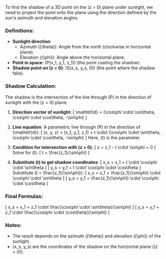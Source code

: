 To find the shadow of a 3D point on the \(z = 0\) plane under sunlight, we need to project the point onto the plane using the direction defined by the sun's azimuth and elevation angles.

### Definitions:
- **Sunlight direction**:
  - Azimuth (\(\theta\)): Angle from the north (clockwise in horizontal plane).
  - Elevation (\(\phi\)): Angle above the horizontal plane.
- **Point in space**: \(P(x_1, y_1, z_1)\) (the point casting the shadow).
- **Shadow point on \(z = 0\)**: \(S(x_s, y_s, 0)\) (the point where the shadow falls).

### Shadow Calculation:
The shadow is the intersection of the line through \(P\) in the direction of sunlight with the \(z = 0\) plane.

1. **Direction vector of sunlight**:
   \[
   \mathbf{d} = (\cos\phi \cdot \sin\theta, \cos\phi \cdot \cos\theta, -\sin\phi)
   \]

2. **Line equation**: A parametric line through \(P\) in the direction of \(\mathbf{d}\):
   \[
   (x, y, z) = (x_1, y_1, z_1) + t \cdot (\cos\phi \cdot \sin\theta, \cos\phi \cdot \cos\theta, -\sin\phi)
   \]
   Here, \(t\) is the parameter.

3. **Condition for intersection with \(z = 0\)**:
   \[
   z = z_1 - t \cdot \sin\phi = 0
   \]
   Solve for \(t\):
   \[
   t = \frac{z_1}{\sin\phi}
   \]

4. **Substitute \(t\) to get shadow coordinates**:
   \[
   x_s = x_1 + t \cdot \cos\phi \cdot \sin\theta
   \]
   \[
   y_s = y_1 + t \cdot \cos\phi \cdot \cos\theta
   \]
   Substitute \(t = \frac{z_1}{\sin\phi}\):
   \[
   x_s = x_1 + \frac{z_1}{\sin\phi} \cdot \cos\phi \cdot \sin\theta
   \]
   \[
   y_s = y_1 + \frac{z_1}{\sin\phi} \cdot \cos\phi \cdot \cos\theta
   \]

### Final Formulas:
\[
x_s = x_1 + z_1 \cdot \frac{\cos\phi \cdot \sin\theta}{\sin\phi}
\]
\[
y_s = y_1 + z_1 \cdot \frac{\cos\phi \cdot \cos\theta}{\sin\phi}
\]

### Notes:
- The result depends on the azimuth (\(\theta\)) and elevation (\(\phi\)) of the sunlight.
- \(x_s, y_s\) are the coordinates of the shadow on the horizontal plane (\(z = 0\)).
